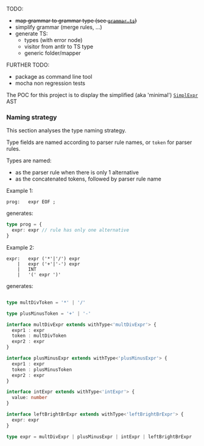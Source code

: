 TODO:
* ~~map grammar to grammar type (see [`grammar.ts`](./src/grammar.ts))~~
* simplify grammar (merge rules, ...)
* generate TS:
  * types (with error node)
  * visitor from antlr to TS type
  * generic folder/mapper

FURTHER TODO:
* package as command line tool
* mocha non regression tests

The POC for this project is to display the simplified (aka 'minimal') [`SimplExpr`](./tests/grammars/ExprSimple.g4) AST

### Naming strategy

This section analyses the type naming strategy.

Type fields are named according to parser rule names, or `token` for parser rules.

Types are named:
* as the parser rule when there is only 1 alternative
* as the concatenated tokens, followed by parser rule name

Example 1:

```antlr
prog:	expr EOF ;
````

generates:
```ts
type prog = {
  expr: expr // rule has only one alternative
}
```

Example 2:

```
expr:	expr ('*'|'/') expr
    |	expr ('+'|'-') expr
    |	INT
    |	'(' expr ')'
````

generates:

```ts

type multDivToken = '*' | '/'

type plusMinusToken = '+' | '-'

interface multDivExpr extends withType<'multDivExpr'> {
  expr1 : expr
  token : multDivToken
  expr2 : expr
}

interface plusMinusExpr extends withType<'plusMinusExpr'> {
  expr1 : expr
  token : plusMinusToken
  expr2 : expr
}

interface intExpr extends withType<'intExpr'> {
  value: number
}

interface leftBrightBrExpr extends withType<'leftBrightBrExpr'> {
  expr: expr
}

type expr = multDivExpr | plusMinusExpr | intExpr | leftBrightBrExpr
```